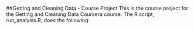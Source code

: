 ##Getting and Cleaning Data - Course Project
This is the course project for the Getting and Cleaning Data Coursera course. The R script, run_analysis.R, does the following:
